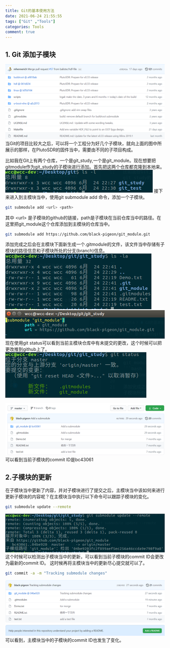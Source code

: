 ```yaml
---
title: Git的基本使用方法
date: 2021-06-24 21:55:55
tags: ["Git" ,"Tools"]
categories: Tools
comment: true
---
```

## 1. Git 添加子模块
![Git项目](Git的基本使用方法/Git子模块.png)
当Git的项目比较大之后，可以将一个工程分为好几个子模块，就向上面的图中所展示的那样，在PlutoSDR的固件当中，需要由不同的子项目构成。
<!--more-->
比如我在Git上有两个仓库，一个是git_study,一个是git_module。现在想要把gitmodule作为git_study的子模块进行添加。首先把这两个仓库都克隆到本地来。
![clone子模块到本地](Git的基本使用方法/clone模块到本地.png)
接下来进入到主模块当中，使用git submodule add 命令，添加一个子模块。
```bash
git submodule add <url> <path>
```
其中 \<url> 是子模块的github的链接，path是子模块在当前仓库当中的路径。在这里把git_module这个仓库添加到主模块的仓库当中。
```bash
git submodule add https://github.com/black-pigeon/git_module.git
```
添加完成之后会在主模块下面新生成一个.gitmodule的文件，该文件当中存储有子模块的路径信息和子模块所处的分支(branch)信息。
![submodule添加](Git的基本使用方法/submodule添加.png)
![子模块路径信息](Git的基本使用方法/submodule信息.png)
现在使用git status可以看到当前主模块仓库中有未提交的更改，这个时候可以把更改推到github上了。
![未提交的更改](Git的基本使用方法/未提交的更改.png)

![push之后的结果](Git的基本使用方法/push结果.png)
可以看到当前子模块的commit ID是bc43061

## 2.子模块的更新

在子模块当中更新了内容，并对子模块进行了提交之后，主模块当中该如何来进行更新子模块的内容呢？在主模块当中执行以下命令可以跟踪子模块的变化。
```bash
git submodule update --remote
```
![submodule更新](Git的基本使用方法/submodule更新.png)
这个时候可以检测出子模块当中的更新，可以看到当前子模块的commit ID会更改为最新的commit ID。
这时候再将主模块当中的更新尽心提交就可以了。
```bash
git commit -a -m "Tracking submodule changes"
```
![主模块更新](Git的基本使用方法/主模块更新.png)
可以看到，主模块当中的子模块的commit ID也发生了变化。